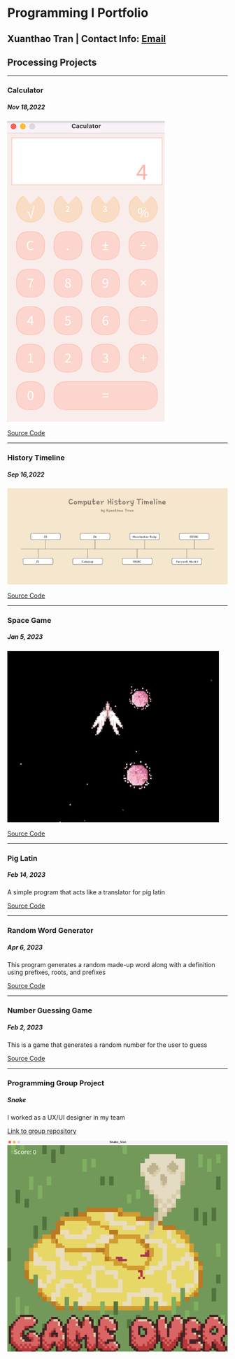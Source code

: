 # Programming I Portfolio
## Xuanthao Tran | Contact Info: [Email](mailto:xuxuanthao@gmail.com?subject=[GitHub]%20Source%20Han%20Sans)

## Processing Projects

***
 
### Calculator
##### Nov 18,2022
![running calculator](https://github.com/XuanthaoT/ProgrammingPortfolio/blob/main/images/calc.png?raw=true)

[Source Code](https://github.com/XuanthaoT/ProgrammingPortfolio/tree/main/src/calculator)

***

### History Timeline
##### Sep 16,2022
![running timeline](https://github.com/XuanthaoT/ProgrammingPortfolio/blob/main/images/timeline.png?raw=true)

[Source Code](https://github.com/XuanthaoT/ProgrammingPortfolio/tree/main/src/history_timeline)

***

### Space Game 
##### Jan 5, 2023
![running space](https://github.com/XuanthaoT/ProgrammingPortfolio/blob/main/images/spacegame.png?raw=true)

[Source Code](https://github.com/XuanthaoT/ProgrammingPortfolio/tree/main/src/spacegame)

***

### Pig Latin
##### Feb 14, 2023
A simple program that acts like a translator for pig latin

[Source Code](https://github.com/XuanthaoT/ProgrammingPortfolio/tree/main/src/piglatin)

***

### Random Word Generator 
##### Apr 6, 2023
This program generates a random made-up word along with a definition using prefixes, roots, and prefixes 

[Source Code](https://github.com/XuanthaoT/ProgrammingPortfolio/blob/main/src/WordApp/WordApp.txt)

***

### Number Guessing Game
##### Feb 2, 2023
This is a game that generates a random number for the user to guess

[Source Code](https://github.com/XuanthaoT/ProgrammingPortfolio/tree/main/src/piglatin)

***

### Programming Group Project 
##### Snake
I worked as a UX/UI designer in my team

[Link to group repository](https://github.com/LemScoot/Group-Project-for-Programming-2023/tree/main)

![running snake](https://github.com/XuanthaoT/ProgrammingPortfolio/blob/main/images/snake.png)
